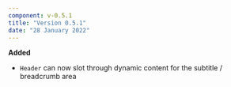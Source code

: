 ```yaml
---
component: v-0.5.1
title: "Version 0.5.1"
date: "28 January 2022"
---
```


**Added**

- `Header` can now slot through dynamic content for the subtitle / breadcrumb area
